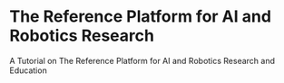 # The Reference Platform for AI and Robotics Research
A Tutorial on The Reference Platform for AI and Robotics Research and Education
